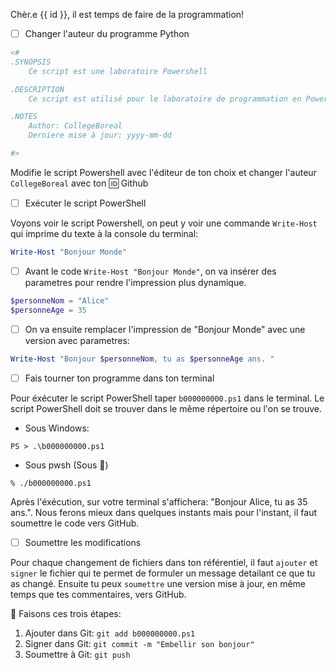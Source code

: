 Chèr.e {{ id }}, il est temps de faire de la programmation!

- [ ] Changer l'auteur du programme Python

```powershell
<#
.SYNOPSIS
    Ce script est une laboratoire Powershell

.DESCRIPTION
    Ce script est utilisé pour le laboratoire de programmation en Powershell.

.NOTES
    Author: CollegeBoreal
    Derniere mise à jour: yyyy-mm-dd

#>
```

Modifie le script Powershell avec l'éditeur de ton choix et changer l'auteur `CollegeBoreal` avec ton :id: Github

- [ ] Exécuter le script PowerShell

Voyons voir le script Powershell, on peut y voir une commande `Write-Host` qui imprime du texte à la console du terminal:

```powershell
Write-Host "Bonjour Monde"
```

- [ ] Avant le code `Write-Host "Bonjour Monde"`, on va insérer des parametres pour rendre l'impression plus dynamique.

```powershell
$personneNom = "Alice"
$personneAge = 35
```

- [ ] On va ensuite remplacer l'impression de "Bonjour Monde" avec une version avec parametres:

```powershell
Write-Host "Bonjour $personneNom, tu as $personneAge ans. "
```

- [ ] Fais tourner ton programme dans ton terminal

Pour éxécuter le script PowerShell taper `b000000000.ps1` dans le terminal. Le script PowerShell doit se trouver dans le même répertoire ou l'on se trouve.

* Sous Windows:

```
PS > .\b000000000.ps1
```

* Sous pwsh (Sous :apple:)

```
% ./b000000000.ps1
```


Après l'éxécution, sur votre terminal s'affichera: "Bonjour Alice, tu as 35 ans.". Nous ferons mieux dans quelques instants mais pour l'instant, il faut soumettre le code vers GitHub. 


- [ ] Soumettre les modifications

Pour chaque changement de fichiers dans ton référentiel, il faut  `ajouter` et `signer` le fichier qui te permet de formuler un message detailant ce que tu as changé. Ensuite tu peux `soumettre` une version mise à jour, en même temps que tes commentaires, vers GitHub. 

:round_pushpin: Faisons ces trois étapes:

1. Ajouter dans Git: `git add b000000000.ps1`
2. Signer dans Git: `git commit -m "Embellir son bonjour"`
3. Soumettre à Git: `git push`
